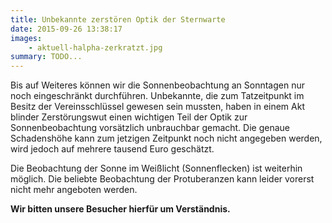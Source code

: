 ```yaml
---
title: Unbekannte zerstören Optik der Sternwarte
date: 2015-09-26 13:38:17
images: 
    - aktuell-halpha-zerkratzt.jpg
summary: TODO...
---
```

Bis auf Weiteres können wir die Sonnenbeobachtung an Sonntagen nur noch eingeschränkt durchführen. Unbekannte, die zum Tatzeitpunkt im Besitz der Vereinsschlüssel gewesen sein mussten, haben in einem Akt blinder Zerstörungswut einen wichtigen Teil der Optik zur Sonnenbeobachtung vorsätzlich unbrauchbar gemacht. Die genaue Schadenshöhe kann zum jetzigen Zeitpunkt noch nicht angegeben werden, wird jedoch auf mehrere tausend Euro geschätzt.

Die Beobachtung der Sonne im Weißlicht (Sonnenflecken) ist weiterhin möglich. Die beliebte Beobachtung der Protuberanzen kann leider vorerst nicht mehr angeboten werden.

**Wir bitten unsere Besucher hierfür um Verständnis.**